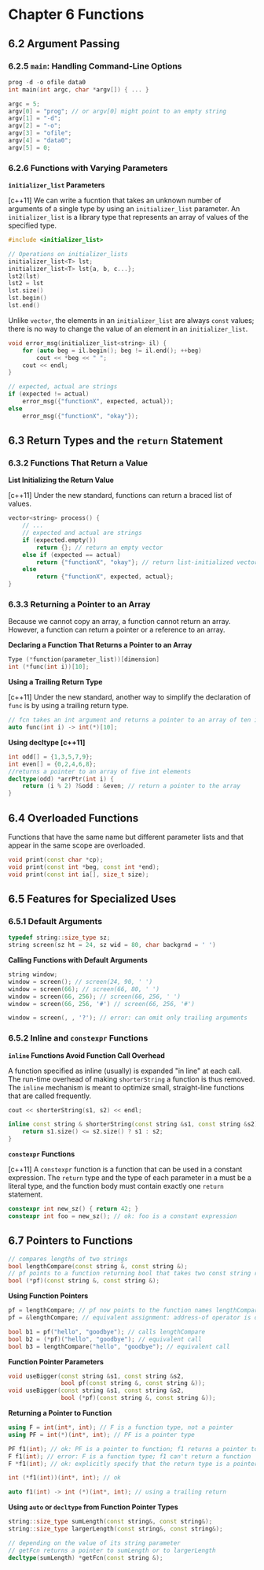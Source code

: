 # Chapter 6 Functions

## 6.2 Argument Passing

### 6.2.5 `main`: Handling Command-Line Options

```cpp
prog -d -o ofile data0
int main(int argc, char *argv[]) { ... }

argc = 5;
argv[0] = "prog"; // or argv[0] might point to an empty string
argv[1] = "-d";
argv[2] = "-o";
argv[3] = "ofile";
argv[4] = "data0";
argv[5] = 0;
```

### 6.2.6 Functions with Varying Parameters

**`initializer_list` Parameters**

[c++11] We can write a fucntion that takes an unknown number of arguments of a single type by using an `initializer_list` parameter. An `initializer_list` is a library type that represents an array of values of the specified type.

```cpp
#include <initializer_list>

// Operations on initializer_lists
initializer_list<T> lst;
initializer_list<T> lst{a, b, c...};
lst2(lst)
lst2 = lst
lst.size()
lst.begin()
lst.end()
```

Unlike `vector`, the elements in an `initializer_list` are always `const` values; there is no way to change the value of an element in an `initializer_list`.

```cpp
void error_msg(initializer_list<string> il) {
    for (auto beg = il.begin(); beg != il.end(); ++beg)
        cout << *beg << " ";
    cout << endl;
}

// expected, actual are strings
if (expected != actual)
    error_msg({"functionX", expected, actual});
else
    error_msg({"functionX", "okay"});
```

## 6.3 Return Types and the `return` Statement

### 6.3.2 Functions That Return a Value

**List Initializing the Return Value**

[c++11] Under the new standard, functions can return a braced list of values.

```cpp
vector<string> process() {
    // ...
    // expected and actual are strings
    if (expected.empty())
        return {}; // return an empty vector
    else if (expected == actual)
        return {"functionX", "okay"}; // return list-initialized vector
    else
        return {"functionX", expected, actual};
}
```

### 6.3.3 Returning a Pointer to an Array

Because we cannot copy an array, a function cannot return an array. However, a function can return a pointer or a reference to an array.

**Declaring a Function That Returns a Pointer to an Array**

```cpp
Type (*function(parameter_list))[dimension]
int (*func(int i))[10];
```

**Using a Trailing Return Type**

[c++11] Under the new standard, another way to simplify the declaration of `func` is by using a trailing return type. 

```cpp
// fcn takes an int argument and returns a pointer to an array of ten ints
auto func(int i) -> int(*)[10];
```

**Using decltype [c++11]**

```cpp
int odd[] = {1,3,5,7,9};
int even[] = {0,2,4,6,8};
//returns a pointer to an array of five int elements
decltype(odd) *arrPtr(int i) {
    return (i % 2) ?&odd : &even; // return a pointer to the array
}
```

## 6.4 Overloaded Functions

Functions that have the same name but different parameter lists and that appear in the same scope are overloaded.

```cpp
void print(const char *cp);
void print(const int *beg, const int *end);
void print(const int ia[], size_t size);
```

## 6.5 Features for Specialized Uses

### 6.5.1 Default Arguments

```cpp
typedef string::size_type sz;
string screen(sz ht = 24, sz wid = 80, char backgrnd = ' ')
```

**Calling Functions with Default Arguments**

```cpp
string window;
window = screen(); // screen(24, 90, ' ')
window = screen(66); // screen(66, 80, ' ')
window = screen(66, 256); // screen(66, 256, ' ')
window = screen(66, 256, '#') // screen(66, 256, '#')

window = screen(, , '?'); // error: can omit only trailing arguments
```

### 6.5.2 Inline and `constexpr` Functions

**`inline` Functions Avoid Function Call Overhead**

A function specified as inline (usually) is expanded "in line" at each call. The run-time overhead of making `shorterString` a function is thus removed. The `inline` mechanism is meant to optimize small, straight-line functions that are called frequently.

```cpp
cout << shorterString(s1, s2) << endl;

inline const string & shorterString(const string &s1, const string &s2) {
    return s1.size() <= s2.size() ? s1 : s2;
}
```

**`constexpr` Functions**

[c++11] A `constexpr` function is a function that can be used in a constant expression. The `return` type and the type of each parameter in a must be a literal type, and the function body must contain exactly one `return` statement.

```cpp
constexpr int new_sz() { return 42; }
constexpr int foo = new_sz(); // ok: foo is a constant expression
```

## 6.7 Pointers to Functions

```cpp
// compares lengths of two strings
bool lengthCompare(const string &, const string &);
// pf points to a function returning bool that takes two const string references
bool (*pf)(const string &, const string &);
```

**Using Function Pointers**

```cpp
pf = lengthCompare; // pf now points to the function names lengthCompare
pf = &lengthCompare; // equivalent assignment: address-of operator is optional
```

```cpp
bool b1 = pf("hello", "goodbye"); // calls lengthCompare
bool b2 = (*pf)("hello", "goodbye"); // equivalent call
bool b3 = lengthCompare("hello", "goodbye"); // equivalent call
```

**Function Pointer Parameters**

```cpp
void useBigger(const string &s1, const string &s2, 
               bool pf(const string &, const string &));
void useBigger(const string &s1, const string &s2, 
               bool (*pf)(const string &, const string &));
```

**Returning a Pointer to Function**

```cpp
using F = int(int*, int); // F is a function type, not a pointer
using PF = int(*)(int*, int); // PF is a pointer type
```

```cpp
PF f1(int); // ok: PF is a pointer to function; f1 returns a pointer to function
F f1(int); // error: F is a function type; f1 can't return a function
F *f1(int); // ok: explicitly specify that the return type is a pointer to function

int (*f1(int))(int*, int); // ok

auto f1(int) -> int (*)(int*, int); // using a trailing return
```

**Using `auto` or `decltype` from Function Pointer Types**

```cpp
string::size_type sumLength(const string&, const string&);
string::size_type largerLength(const string&, const string&);

// depending on the value of its string parameter
// getFcn returns a pointer to sumLength or to largerLength
decltype(sumLength) *getFcn(const string &);
```